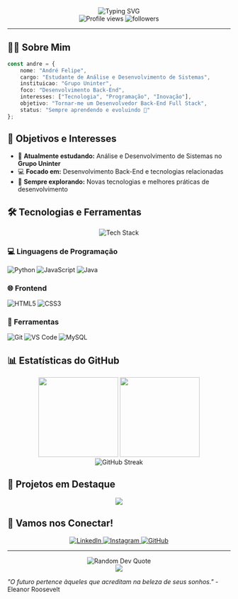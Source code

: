 <div align="center">
  <img src="https://readme-typing-svg.herokuapp.com?font=Fira+Code&size=30&pause=1000&color=00D4FF&center=true&vCenter=true&width=600&lines=Ol%C3%A1%2C+eu+sou+o+Andr%C3%A9+Felipe!+%F0%9F%91%8B;Dev+Back-End+em+forma%C3%A7%C3%A3o;Apaixonado+por+Tecnologia+%F0%9F%9A%80" alt="Typing SVG" />
</div>

<div align="center">
  <img src="https://komarev.com/ghpvc/?username=Drezeira&label=Visualizações%20do%20Perfil&color=0e75b6&style=for-the-badge" alt="Profile views" />
  <img src="https://img.shields.io/github/followers/Drezeira?label=Seguidores&style=for-the-badge&color=blue" alt="followers" />
</div>

---

## 🧑‍💻 Sobre Mim

```typescript
const andre = {
    nome: "André Felipe",
    cargo: "Estudante de Análise e Desenvolvimento de Sistemas",
    instituicao: "Grupo Uninter",
    foco: "Desenvolvimento Back-End",
    interesses: ["Tecnologia", "Programação", "Inovação"],
    objetivo: "Tornar-me um Desenvolvedor Back-End Full Stack",
    status: "Sempre aprendendo e evoluindo 🚀"
};
```

## 🎯 Objetivos e Interesses

- 🌱 **Atualmente estudando:** Análise e Desenvolvimento de Sistemas no **Grupo Uninter**
- 💻 **Focado em:** Desenvolvimento Back-End e tecnologias relacionadas
- 🚀 **Sempre explorando:** Novas tecnologias e melhores práticas de desenvolvimento

## 🛠️ Tecnologias e Ferramentas

<div align="center">
  <img src="https://skillicons.dev/icons?i=html,css,js,python,java,nodejs,git,github,vscode,mysql&theme=dark" alt="Tech Stack" />
</div>

### 💻 Linguagens de Programação
![Python](https://img.shields.io/badge/-Python-3776AB?style=flat-square&logo=python&logoColor=white)
![JavaScript](https://img.shields.io/badge/-JavaScript-F7DF1E?style=flat-square&logo=javascript&logoColor=black)
![Java](https://img.shields.io/badge/-Java-007396?style=flat-square&logo=java&logoColor=white)

### 🌐 Frontend
![HTML5](https://img.shields.io/badge/-HTML5-E34F26?style=flat-square&logo=html5&logoColor=white)
![CSS3](https://img.shields.io/badge/-CSS3-1572B6?style=flat-square&logo=css3&logoColor=white)

### 🔧 Ferramentas
![Git](https://img.shields.io/badge/-Git-F05032?style=flat-square&logo=git&logoColor=white)
![VS Code](https://img.shields.io/badge/-VS%20Code-007ACC?style=flat-square&logo=visual-studio-code&logoColor=white)
![MySQL](https://img.shields.io/badge/-MySQL-4479A1?style=flat-square&logo=mysql&logoColor=white)

## 📊 Estatísticas do GitHub

<div align="center">
  <img height="180em" src="https://github-readme-stats.vercel.app/api?username=Drezeira&show_icons=true&theme=tokyonight&include_all_commits=true&count_private=true"/>
  <img height="180em" src="https://github-readme-stats.vercel.app/api/top-langs/?username=Drezeira&layout=compact&langs_count=8&theme=tokyonight"/>
</div>

<div align="center">
  <img src="https://github-readme-streak-stats.herokuapp.com/?user=Drezeira&theme=tokyonight" alt="GitHub Streak" />
</div>

## 🌟 Projetos em Destaque

<div align="center">
  <a href="https://github.com/Drezeira">
    <img src="https://github-readme-stats.vercel.app/api/pin/?username=Drezeira&repo=drezeira&theme=tokyonight" />
  </a>
</div>

## 🤝 Vamos nos Conectar!

<div align="center">
  <a href="https://www.linkedin.com/in/afelipeveira/">
    <img src="https://img.shields.io/badge/-LinkedIn-0077B5?style=for-the-badge&logo=linkedin&logoColor=white" alt="LinkedIn" />
  </a>
  <a href="https://instagram.com/few_drezeira">
    <img src="https://img.shields.io/badge/-Instagram-E4405F?style=for-the-badge&logo=instagram&logoColor=white" alt="Instagram" />
  </a>
  <a href="https://github.com/Drezeira">
    <img src="https://img.shields.io/badge/-GitHub-181717?style=for-the-badge&logo=github&logoColor=white" alt="GitHub" />
  </a>
</div>

---

<div align="center">
  <img src="https://quotes-github-readme.vercel.app/api?type=horizontal&theme=tokyonight" alt="Random Dev Quote"/>
</div>

<div align="center">
  <img src="https://capsule-render.vercel.app/api?type=waving&color=gradient&height=100&section=footer&animation=fadeIn" />
</div>

*"O futuro pertence àqueles que acreditam na beleza de seus sonhos."* - Eleanor Roosevelt
